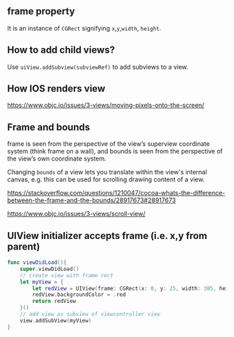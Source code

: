 

## frame property

It is an instance of `CGRect` signifying `x`,`y`,`width`, `height`.

## How to add child views?

Use `uiView.addSubview(subviewRef)` to add subviews to a view.

## How IOS renders view

https://www.objc.io/issues/3-views/moving-pixels-onto-the-screen/

## Frame and bounds

frame is seen from the perspective of the view’s superview coordinate system (think frame on a wall), and bounds is seen from the perspective of the view’s own coordinate system.

Changing `bounds` of a view lets you translate within the view's internal canvas, e.g. this can be used for scrolling drawing content of a view.

https://stackoverflow.com/questions/1210047/cocoa-whats-the-difference-between-the-frame-and-the-bounds/28917673#28917673

https://www.objc.io/issues/3-views/scroll-view/

## UIView initializer accepts frame (i.e. x,y from parent)

```swift
func viewDidLoad(){
    super.viewDidLoad()
    // create view with frame rect
    let myView = {
        let redView = UIView(frame: CGRect(x: 0, y: 25, width: 385, height: 200))
        redView.backgroundColor = .red
        return redView
    }()
    // add view as subview of viewcontroller view
    view.addSubView(myView)
}
```


